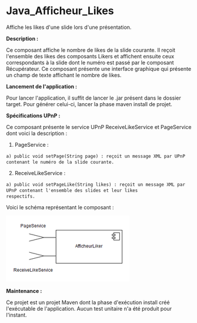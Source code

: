 
# Java_Afficheur_Likes
Affiche les likes d'une slide lors d'une présentation.


<strong>Description : </strong>

Ce composant affiche le nombre de likes de la slide courante. Il reçoit l'ensemble des likes des composants Likers et affichent 
ensuite ceux correspondants à la slide dont le numéro est passé par le composant Récupérateur.
Ce composant présente une interface graphique qui présente un champ de texte affichant le nombre de likes.

<strong>Lancement de l'application : </strong>

Pour lancer l'application, il suffit de lancer le .jar présent dans le dossier target. 
Pour générer celui-ci, lancer la phase maven install de projet.

<strong>Spécifications UPnP : </strong>

Ce composant présente le service UPnP ReceiveLikeService et PageService dont voici la description :

  1) PageService :
  
    a) public void setPage(String page) : reçoit un message XML par UPnP contenant le numéro de la slide courante.
    
  2) ReceiveLikeService :
  
    a) public void setPageLike(String likes) : reçoit un message XML par UPnP contenant l'ensemble des slides et leur likes
    respectifs.
    
Voici le schéma représentant le composant :

![alt tag](https://github.com/components-upnp/Java_Afficheur_Likes/blob/master/Afficheur.png)

<strong>Maintenance : </strong>

Ce projet est un projet Maven dont la phase d'exécution install créé l'exécutable de l'application. 
Aucun test unitaire n'a été produit pour l'instant.

